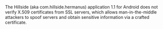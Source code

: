 The Hillside (aka com.hillside.hermanus) application 1.1 for Android does not verify X.509 certificates from SSL servers, which allows man-in-the-middle attackers to spoof servers and obtain sensitive information via a crafted certificate.